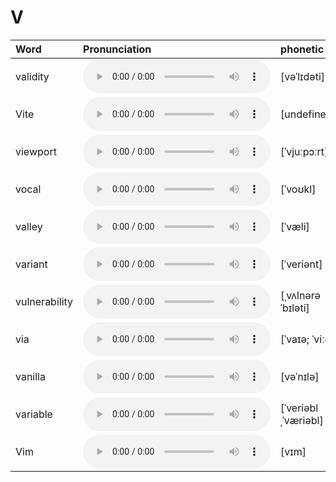 
# V

| Word  | Pronunciation | phonetic |
| :-- | :-- | :-- |
| validity | <audio src="/awesome-pronunciation/public/audio/validity.mp3" controls="controls" controlslist="nodownload"></audio> | [vəˈlɪdəti] |
| Vite | <audio src="/awesome-pronunciation/public/audio/Vite.mp3" controls="controls" controlslist="nodownload"></audio> | [undefined] |
| viewport | <audio src="/awesome-pronunciation/public/audio/viewport.mp3" controls="controls" controlslist="nodownload"></audio> | [ˈvjuːpɔːrt] |
| vocal | <audio src="/awesome-pronunciation/public/audio/vocal.mp3" controls="controls" controlslist="nodownload"></audio> | [ˈvoʊkl] |
| valley | <audio src="/awesome-pronunciation/public/audio/valley.mp3" controls="controls" controlslist="nodownload"></audio> | [ˈvæli] |
| variant | <audio src="/awesome-pronunciation/public/audio/variant.mp3" controls="controls" controlslist="nodownload"></audio> | [ˈveriənt] |
| vulnerability | <audio src="/awesome-pronunciation/public/audio/vulnerability.mp3" controls="controls" controlslist="nodownload"></audio> | [ˌvʌlnərəˈbɪləti] |
| via | <audio src="/awesome-pronunciation/public/audio/via.mp3" controls="controls" controlslist="nodownload"></audio> | [ˈvaɪə; ˈviːə] |
| vanilla | <audio src="/awesome-pronunciation/public/audio/vanilla.mp3" controls="controls" controlslist="nodownload"></audio> | [vəˈnɪlə] |
| variable | <audio src="/awesome-pronunciation/public/audio/variable.mp3" controls="controls" controlslist="nodownload"></audio> | [ˈveriəblˌˈværiəbl] |
| Vim | <audio src="/awesome-pronunciation/public/audio/Vim.mp3" controls="controls" controlslist="nodownload"></audio> | [vɪm] |
